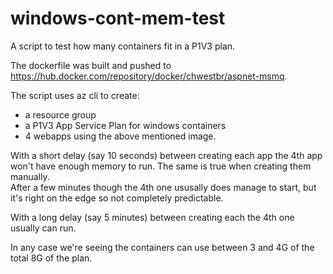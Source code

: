 # windows-cont-mem-test
A script to test how many containers fit in a P1V3 plan.

The dockerfile was built and pushed to https://hub.docker.com/repository/docker/chwestbr/aspnet-msmq.

The script uses az cli to create:
 - a resource group
 - a P1V3 App Service Plan for windows containers
 - 4 webapps using the above mentioned image.

With a short delay (say 10 seconds) between creating each app the 4th app won't have enough memory to run.  The same is true when creating them manually.  
After a few minutes though the 4th one ususally does manage to start, but it's right on the edge so not completely predictable.

With a long delay (say 5 minutes) between creating each the 4th one usually can run.

In any case we're seeing the containers can use between 3 and 4G of the total 8G of the plan.
